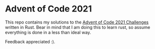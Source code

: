 # Advent of Code 2021

This repo contains my solutions to the [Advent of Code 2021 Challenges](https://adventofcode.com/2021) written in Rust.
Bear in mind that I am doing this to learn rust, so assume everything is done in a less than ideal way.

Feedback appreciated :).
